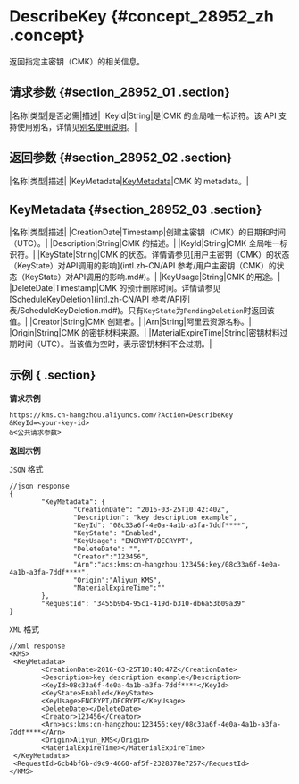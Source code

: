 # DescribeKey {#concept_28952_zh .concept}

返回指定主密钥（CMK）的相关信息。

## 请求参数 {#section_28952_01 .section}

|名称|类型|是否必需|描述|
|KeyId|String|是|CMK 的全局唯一标识符。该 API 支持使用别名，详情见[别名使用说明](../../../../../intl.zh-CN/用户指南/别名使用说明.md#)。|

## 返回参数 {#section_28952_02 .section}

|名称|类型|描述|
|KeyMetadata|[KeyMetadata](#section_28952_03)|CMK 的 metadata。|

## KeyMetadata {#section_28952_03 .section}

|名称|类型|描述|
|CreationDate|Timestamp|创建主密钥（CMK）的日期和时间（UTC）。|
|Description|String|CMK 的描述。|
|KeyId|String|CMK 全局唯一标识符。|
|KeyState|String|CMK 的状态。详情请参见[用户主密钥（CMK）的状态（KeyState）对API调用的影响](intl.zh-CN/API 参考/用户主密钥（CMK）的状态（KeyState）对API调用的影响.md#)。|
|KeyUsage|String|CMK 的用途。|
|DeleteDate|Timestamp|CMK 的预计删除时间。详情请参见[ScheduleKeyDeletion](intl.zh-CN/API 参考/API列表/ScheduleKeyDeletion.md#)。只有`KeyState`为`PendingDeletion`时返回该值。|
|Creator|String|CMK 创建者。|
|Arn|String|阿里云资源名称。|
|Origin|String|CMK 的密钥材料来源。|
|MaterialExpireTime|String|密钥材料过期时间（UTC）。当该值为空时，表示密钥材料不会过期。|

## 示例 { .section}

**请求示例**

```
https://kms.cn-hangzhou.aliyuncs.com/?Action=DescribeKey
&KeyId=<your-key-id>
&<公共请求参数>

```

**返回示例**

 `JSON` 格式

```
//json response
{
        "KeyMetadata": {
                "CreationDate": "2016-03-25T10:42:40Z",
                "Description": "key description example",
                "KeyId": "08c33a6f-4e0a-4a1b-a3fa-7ddf****",
                "KeyState": "Enabled",
                "KeyUsage": "ENCRYPT/DECRYPT",
                "DeleteDate": "",
                "Creator":"123456",
                "Arn":"acs:kms:cn-hangzhou:123456:key/08c33a6f-4e0a-4a1b-a3fa-7ddf****",
                "Origin":"Aliyun_KMS",
                "MaterialExpireTime":""
        },
        "RequestId": "3455b9b4-95c1-419d-b310-db6a53b09a39"
}

```

 `XML` 格式

```
//xml response
<KMS>
 <KeyMetadata>
        <CreationDate>2016-03-25T10:40:47Z</CreationDate>
        <Description>key description example</Description>
        <KeyId>08c33a6f-4e0a-4a1b-a3fa-7ddf****</KeyId>
        <KeyState>Enabled</KeyState>
        <KeyUsage>ENCRYPT/DECRYPT</KeyUsage>
        <DeleteDate></DeleteDate>
        <Creator>123456</Creator>
        <Arn>acs:kms:cn-hangzhou:123456:key/08c33a6f-4e0a-4a1b-a3fa-7ddf****</Arn>
        <Origin>Aliyun_KMS</Origin>
        <MaterialExpireTime></MaterialExpireTime>
 </KeyMetadata>
 <RequestId>6cb4bf6b-d9c9-4660-af5f-2328378e7257</RequestId>
</KMS>

```

